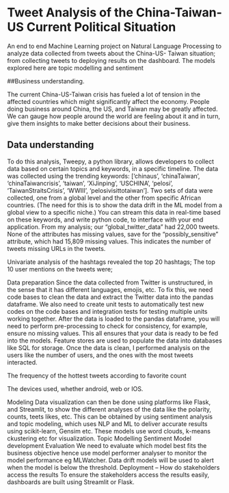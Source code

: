 # Tweet Analysis of the China-Taiwan-US Current Political Situation
An end to end Machine Learning project on Natural Language Processing to analyze data collected from tweets about the China-US- Taiwan situation; from collecting tweets to deploying results on the dashboard. The models explored here are topic modelling and sentiment 
 
##Business understanding.

The current China-US-Taiwan crisis has fueled a lot of tension in the affected countries which might significantly affect the economy. People doing business around China, the US, and Taiwan may be greatly affected. We can gauge how people around the world are feeling about it and in turn, give them insights to make better decisions about their business.

## Data understanding 
To do this analysis, Tweepy, a python library, allows developers to collect data based on certain topics and keywords, in a specific timeline. The data  was collected using the trending keywords: [‘chinaus’, ‘chinaTaiwan’,  ‘chinaTaiwancrisis’, ‘taiwan’, ‘XiJinping’, ‘USCHINA’, ‘pelosi’, ‘TaiwanStraitsCrisis’, ‘WWIII’,  ‘pelosivisittotaiwan’]. Two sets of data were collected, one from a global level and the other from specific African countries. (The need for this is to show the data drift in the ML model from a global view to a specific niche.) You can stream this data in real-time based on these keywords, and write python code, to interface with your end application.
From my analysis; 
our “global_twitter_data” had 22,000 tweets. None of the attributes has missing values, save for the “possibly_sensitive” attribute, which had 15,809 missing values. This indicates the number of tweets missing URLs in the tweets. 
 
 
 
Univariate analysis of the hashtags revealed the top 20 hashtags;
The top 10 user mentions on the tweets were;

          
Data preparation
Since the data collected from Twitter is unstructured, in the sense that it has different languages, emojis, etc. To fix this, we need code bases to clean the data and extract the Twitter data into the pandas dataframe. We also need to create unit tests to automatically test new codes on the code bases and integration tests for testing multiple units working together. After the data is loaded to the pandas dataframe, you will need to perform pre-processing to check for consistency, for example, ensure no missing values. This all ensures that your data is ready to be fed into the models. Feature stores are used to populate the data into databases like SQL for storage. 
Once the data is clean, 
 I performed analysis on the users like the number of users, and the ones with the most tweets interacted.

The frequency of the hottest tweets according to favorite count 

The devices used, whether android, web or IOS.

Modeling
Data visualization can then be done using platforms like Flask, and Streamlit, to show the different analyses of the data like the polarity, counts, teets likes, etc. This can be obtained by using sentiment analysis and topic modeling, which uses NLP and ML to deliver accurate results using scikit-learn, Gensim etc. These models use word clouds, k-means ckustering etc for visualization.
Topic Modelling
Sentiment
Model development
Evaluation
We need to evaluate which model best fits the business objective hence use model performer analyser to monitor the model performance eg MLWatcher. Data drift models will be used to alert when the model is below the threshold.
Deployment – How do stakeholders access the results
To ensure the stakeholders access the results easily, dashboards are built using Streamlit or Flask. 
